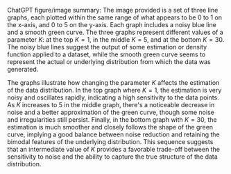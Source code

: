 ChatGPT figure/image summary: The image provided is a set of three line graphs, each plotted within the same range of what appears to be 0 to 1 on the x-axis, and 0 to 5 on the y-axis. Each graph includes a noisy blue line and a smooth green curve. The three graphs represent different values of a parameter $K$: at the top $K=1$, in the middle $K=5$, and at the bottom $K=30$. The noisy blue lines suggest the output of some estimation or density function applied to a dataset, while the smooth green curve seems to represent the actual or underlying distribution from which the data was generated.

The graphs illustrate how changing the parameter $K$ affects the estimation of the data distribution. In the top graph where $K=1$, the estimation is very noisy and oscillates rapidly, indicating a high sensitivity to the data points. As $K$ increases to 5 in the middle graph, there's a noticeable decrease in noise and a better approximation of the green curve, though some noise and irregularities still persist. Finally, in the bottom graph with $K=30$, the estimation is much smoother and closely follows the shape of the green curve, implying a good balance between noise reduction and retaining the bimodal features of the underlying distribution. This sequence suggests that an intermediate value of $K$ provides a favorable trade-off between the sensitivity to noise and the ability to capture the true structure of the data distribution.